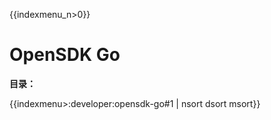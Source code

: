 {{indexmenu_n>0}}

# OpenSDK Go


**目录：**

{{indexmenu>:developer:opensdk-go#1 | nsort dsort msort}}
